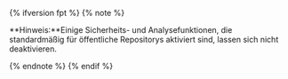 {% ifversion fpt %}
{% note %}

**Hinweis:**Einige Sicherheits- und Analysefunktionen, die standardmäßig für öffentliche Repositorys aktiviert sind, lassen sich nicht deaktivieren.

{% endnote %}
{% endif %}
